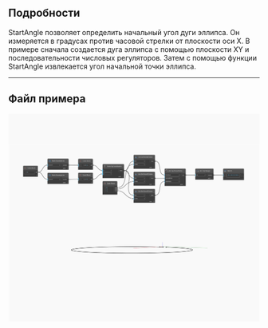 ## Подробности
StartAngle позволяет определить начальный угол дуги эллипса. Он измеряется в градусах против часовой стрелки от плоскости оси X. В примере сначала создается дуга эллипса с помощью плоскости XY и последовательности числовых регуляторов. Затем с помощью функции StartAngle извлекается угол начальной точки эллипса.
___
## Файл примера

![StartAngle](./Autodesk.DesignScript.Geometry.Arc.StartAngle_img.jpg)

